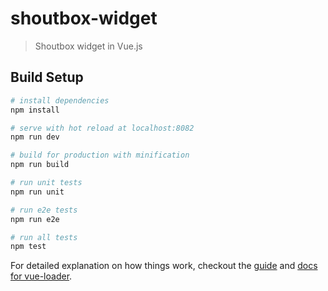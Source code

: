 # shoutbox-widget

> Shoutbox widget in Vue.js

## Build Setup

``` bash
# install dependencies
npm install

# serve with hot reload at localhost:8082
npm run dev

# build for production with minification
npm run build

# run unit tests
npm run unit

# run e2e tests
npm run e2e

# run all tests
npm test
```

For detailed explanation on how things work, checkout the [guide](http://vuejs-templates.github.io/webpack/) and [docs for vue-loader](http://vuejs.github.io/vue-loader).
